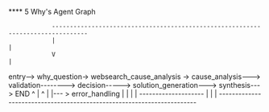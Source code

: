 

**** 5 Why's Agent Graph


                --------------------------------------------------------------------------------
                |                                                                              |          
                V                                                                              |
entry--> why_question->  websearch_cause_analysis -> cause_analysis---> validation--------> decision-----> solution_generation---> synthesis--->   END
                                                          ^     |                                                                                  ^ 
                                                          |     |--- > error_handling                                                              |
                                                          |                  |                                                                     | 
                                                          --------------------                                                                     |
                                                                             |                                                                     |
                                                                             -----------------------------------------------------------------------



